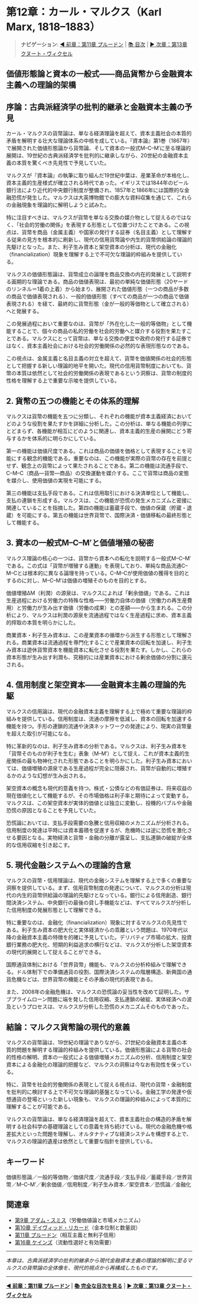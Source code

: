 # 第12章：カール・マルクス（Karl Marx, 1818–1883）

> **ナビゲーション**: [◀️ 前章：第11章 プルードン](プルードン.md) | [📚 目次](目次.md) | [▶️ 次章：第13章 クヌート・ヴィクセル](クヌート・ヴィクセル.md)
## 価値形態論と資本の一般式——商品貨幣から金融資本主義への理論的架橋

## 序論：古典派経済学の批判的継承と金融資本主義の予見

カール・マルクスの貨幣論は、単なる経済理論を超えて、資本主義社会の本質的矛盾を解明する壮大な理論体系の中核を成している。『資本論』第1巻（1867年）で展開された価値形態論から貨幣論、そして資本の一般式M–C–M′に至る理論的展開は、19世紀の古典派経済学を批判的に継承しながら、20世紀の金融資本主義の本質を驚くべき先見性で予見していた。

マルクスが『資本論』の執筆に取り組んだ19世紀中葉は、産業革命が本格化し、資本主義的生産様式が確立される時代であった。イギリスでは1844年のピール銀行法により近代的中央銀行制度が整備され、1857年と1866年には国際的な金融恐慌が発生した。マルクスは大英博物館での膨大な資料収集を通じて、これらの金融現象を理論的に解明しようと試みた。

特に注目すべきは、マルクスが貨幣を単なる交換の媒介物として捉えるのではなく、「社会的労働の関係」を表現する形態として位置づけたことである。この視点は、貨幣を商品（金属主義）や国家の発行する証券（名目主義）として理解する従来の見方を根本的に刷新し、現代の信用貨幣論や内生的貨幣供給論の理論的先駆けとなった。また、利子生み資本と架空資本の分析は、現代の金融化（financialization）現象を理解する上で不可欠な理論的枠組みを提供している。

マルクスの価値形態論は、貨幣成立の論理を商品交換の内在的発展として説明する画期的な理論である。商品の価値表現は、最初の単純な価値形態（20ヤードのリンネル＝1着の上着）から始まり、展開された価値形態（一つの商品が多数の商品で価値表現される）、一般的価値形態（すべての商品が一つの商品で価値表現される）を経て、最終的に貨幣形態（金が一般的等価物として確立される）へと発展する。

この発展過程において重要なのは、貨幣が「外在化した一般的等価物」として機能することで、個々の商品の私的労働を社会的労働へと媒介する役割を果たすことである。マルクスにとって貨幣は、単なる交換の便宜や政府の発行する証券ではなく、資本主義社会における社会的労働関係の必然的な表現形態なのである。

この視点は、金属主義と名目主義の対立を超えて、貨幣を価値関係の社会的形態として把握する新しい理論的地平を開いた。現代の信用貨幣制度においても、貨幣の本質は依然として社会的労働関係の表現であるという洞察は、貨幣の制度的性格を理解する上で重要な示唆を提供している。

## 2. 貨幣の五つの機能とその体系的理解

マルクスは貨幣の機能を五つに分類し、それぞれの機能が資本主義経済においてどのような役割を果たすかを詳細に分析した。この分析は、単なる機能の列挙にとどまらず、各機能が相互にどのように関連し、資本主義的生産の展開にどう寄与するかを体系的に明らかにしている。

第一の機能は価値尺度である。これは商品の価値を価格として表現することを可能にする観念的機能である。重要なのは、この機能が実際の貨幣の存在を前提とせず、観念上の貨幣によって果たされることである。第二の機能は流通手段で、C–M–C（商品—貨幣—商品）の交換運動を媒介する。ここで貨幣は商品の変態を媒介し、使用価値の実現を可能にする。

第三の機能は支払手段である。これは信用取引における決済単位として機能し、支払の連鎖を形成する。マルクスは、この機能が恐慌の発生メカニズムと密接に関連していることを指摘した。第四の機能は蓄蔵手段で、価値の保蔵（貯蔵・退蔵）を可能にする。第五の機能は世界貨幣で、国際決済・価値移転の最終形態として機能する。

## 3. 資本の一般式M–C–M′と価値増殖の秘密

マルクス理論の核心の一つは、貨幣から資本への転化を説明する一般式M–C–M′である。この式は「貨幣が増殖する運動」を表現しており、単純な商品流通C–M–Cとは根本的に異なる論理を持っている。C–M–Cが使用価値の獲得を目的とするのに対し、M–C–M′は価値の増殖そのものを目的とする。

価値増殖ΔM（利潤）の源泉は、マルクスによれば「剰余価値」である。これは生産過程における労働力の特殊な性格——労働力自体の価値（労働力の再生産費用）と労働力が生み出す価値（労働の成果）との差額——から生まれる。この分析により、マルクスは利潤の源泉を流通過程ではなく生産過程に求め、資本主義的搾取の本質を明らかにした。

商業資本・利子生み資本は、この産業資本の循環から派生する形態として理解される。商業資本は流通過程を専門化することで産業資本の回転を加速し、利子生み資本は遊休貨幣資本を機能資本に転化させる役割を果たす。しかし、これらの資本形態が生み出す利潤も、究極的には産業資本における剰余価値の分割に還元される。

## 4. 信用制度と架空資本——金融資本主義の理論的先駆

マルクスの信用論は、現代の金融資本主義を理解する上で極めて重要な理論的枠組みを提供している。信用制度は、流通の摩擦を低減し、資本の回転を加速する機能を持つ。手形の連鎖的流通や決済ネットワークの発達により、現実の貨幣量を超えた取引が可能になる。

特に革新的なのは、利子生み資本の分析である。マルクスは、利子生み資本を「貨幣そのものが利子を生む」表象（M–M′）として捉え、これが資本主義的生産関係の最も物神化された形態であることを明らかにした。利子生み資本においては、価値増殖の源泉である生産過程が完全に隠蔽され、貨幣が自動的に増殖するかのような幻想が生み出される。

架空資本の概念も現代的意義を持つ。株式・公債などの有価証券は、将来収益の現在価値化として機能するが、その市場価格は利子率と期待によって変動する。マルクスは、この架空資本が実体的価値とは独立に変動し、投機的バブルや金融恐慌の原因となることを予見していた。

恐慌論においては、支払手段需要の急騰と信用収縮のメカニズムが分析される。信用制度の発達は平時には資本蓄積を促進するが、危機時には逆に恐慌を激化させる要因となる。実物経済と貨幣・金融の分離が露呈し、支払連鎖の破綻が全体的な信用収縮を引き起こす。

## 5. 現代金融システムへの理論的含意

マルクスの貨幣・信用理論は、現代の金融システムを理解する上で多くの重要な洞察を提供している。まず、信用貨幣制度の発達について、マルクスの分析は現代の内生的貨幣供給論の理論的先駆けとなっている。銀行による信用創造、銀行間決済システム、中央銀行の最後の貸し手機能などは、すべてマルクスが分析した信用制度の発展形態として理解できる。

特に重要なのは、金融化（financialization）現象に対するマルクスの先見性である。利子生み資本の肥大化と実体経済からの乖離という問題は、1970年代以降の金融資本主義の特徴を的確に予見していた。デリバティブ市場の拡大、投資銀行業務の肥大化、短期的利益追求の横行などは、マルクスが分析した架空資本の現代的展開として捉えることができる。

国際通貨体制における「世界貨幣」機能も、マルクスの分析枠組みで理解できる。ドル体制下での準備通貨の役割、国際決済システムの階層構造、新興国の通貨危機などは、世界貨幣の機能とその矛盾の現代的表現である。

また、2008年の金融危機は、マルクスの恐慌論の妥当性を改めて証明した。サブプライムローン問題に端を発した信用収縮、支払連鎖の破綻、実体経済への波及というプロセスは、マルクスが分析した恐慌のメカニズムそのものであった。

## 結論：マルクス貨幣論の現代的意義

マルクスの貨幣論は、19世紀の理論でありながら、21世紀の金融資本主義の本質的問題を解明する理論的枠組みを提供している。価値形態論による貨幣の社会的性格の解明、資本の一般式による価値増殖メカニズムの分析、信用制度と架空資本による金融化の理論的把握など、マルクスの洞察は今なお有効性を保っている。

特に、貨幣を社会的労働関係の表現として捉える視点は、現代の貨幣・金融制度を批判的に検討する上で不可欠な理論的基盤となっている。金融工学の発達や仮想通貨の登場といった新しい現象も、マルクスの理論的枠組みによって本質的に理解することが可能である。

マルクスの貨幣論は、単なる経済理論を超えて、資本主義社会の構造的矛盾を解明する社会科学の基礎理論としての意義を持ち続けている。現代の金融危機や格差拡大といった問題を理解し、オルタナティブな経済システムを構想する上で、マルクスの理論的遺産は依然として重要な指針を提供している。

## キーワード
価値形態論／一般的等価物／価値尺度／流通手段／支払手段／蓄蔵手段／世界貨幣／M–C–M′／剰余価値／信用制度／利子生み資本／架空資本／恐慌論／金融化

## 関連章
- [第9章 アダム・スミス](アダム・スミス.md)（労働価値論と市場メカニズム）
- [第10章 デイヴィッド・リカード](リカード.md)（金本位制と数量説）
- [第11章 プルードン](プルードン.md)（相互主義と無利子信用）
- [第16章 ケインズ](ケインズ.md)（流動性選好と有効需要）

---

*本章は、古典派経済学の批判的継承から現代金融資本主義の理論的解明に至るマルクスの貨幣論の全体像を、現代的視点から再構成したものです。*


---

**[◀️ 前章：第11章 プルードン](プルードン.md)** | **[📚 完全な目次を見る](目次.md)** | **[▶️ 次章：第13章 クヌート・ヴィクセル](クヌート・ヴィクセル.md)**
